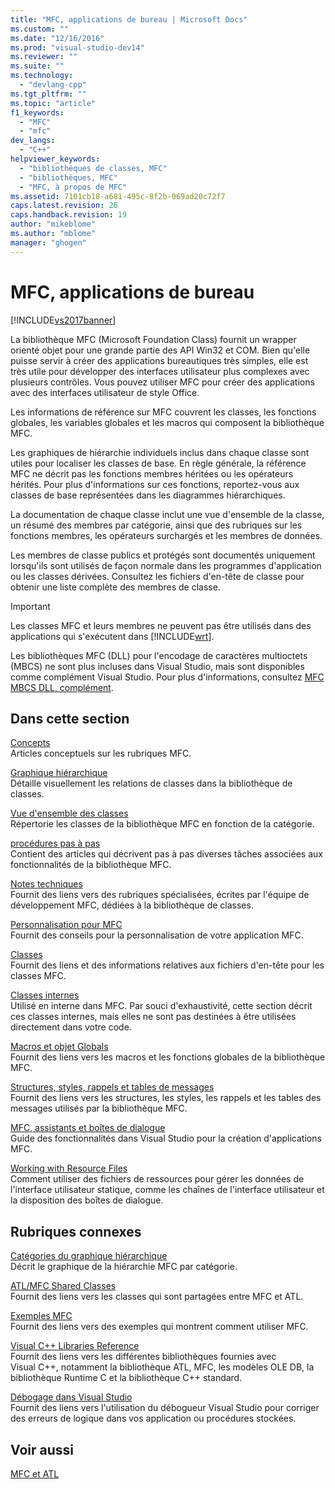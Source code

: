 ```yaml
---
title: "MFC, applications de bureau | Microsoft Docs"
ms.custom: ""
ms.date: "12/16/2016"
ms.prod: "visual-studio-dev14"
ms.reviewer: ""
ms.suite: ""
ms.technology: 
  - "devlang-cpp"
ms.tgt_pltfrm: ""
ms.topic: "article"
f1_keywords: 
  - "MFC"
  - "mfc"
dev_langs: 
  - "C++"
helpviewer_keywords: 
  - "bibliothèques de classes, MFC"
  - "bibliothèques, MFC"
  - "MFC, à propos de MFC"
ms.assetid: 7101cb18-a681-495c-8f2b-069ad20c72f7
caps.latest.revision: 26
caps.handback.revision: 19
author: "mikeblome"
ms.author: "mblome"
manager: "ghogen"
---
```

# MFC, applications de bureau
[!INCLUDE[vs2017banner](../assembler/inline/includes/vs2017banner.md)]

La bibliothèque MFC \(Microsoft Foundation Class\) fournit un wrapper orienté objet pour une grande partie des API Win32 et COM.  Bien qu'elle puisse servir à créer des applications bureautiques très simples, elle est très utile pour développer des interfaces utilisateur plus complexes avec plusieurs contrôles.  Vous pouvez utiliser MFC pour créer des applications avec des interfaces utilisateur de style Office.  
  
 Les informations de référence sur MFC couvrent les classes, les fonctions globales, les variables globales et les macros qui composent la bibliothèque MFC.  
  
 Les graphiques de hiérarchie individuels inclus dans chaque classe sont utiles pour localiser les classes de base.  En règle générale, la référence MFC ne décrit pas les fonctions membres héritées ou les opérateurs hérités.  Pour plus d'informations sur ces fonctions, reportez\-vous aux classes de base représentées dans les diagrammes hiérarchiques.  
  
 La documentation de chaque classe inclut une vue d'ensemble de la classe, un résumé des membres par catégorie, ainsi que des rubriques sur les fonctions membres, les opérateurs surchargés et les membres de données.  
  
 Les membres de classe publics et protégés sont documentés uniquement lorsqu'ils sont utilisés de façon normale dans les programmes d'application ou les classes dérivées.  Consultez les fichiers d'en\-tête de classe pour obtenir une liste complète des membres de classe.  
  
> [!IMPORTANT]
>  Les classes MFC et leurs membres ne peuvent pas être utilisés dans des applications qui s'exécutent dans [!INCLUDE[wrt](../atl/reference/includes/wrt_md.md)].  
>   
>  Les bibliothèques MFC \(DLL\) pour l'encodage de caractères multioctets \(MBCS\) ne sont plus incluses dans Visual Studio, mais sont disponibles comme complément Visual Studio.  Pour plus d'informations, consultez [MFC MBCS DLL, complément](../mfc/mfc-mbcs-dll-add-on.md).  
  
## Dans cette section  
 [Concepts](../mfc/mfc-concepts.md)  
 Articles conceptuels sur les rubriques MFC.  
  
 [Graphique hiérarchique](../mfc/hierarchy-chart.md)  
 Détaille visuellement les relations de classes dans la bibliothèque de classes.  
  
 [Vue d'ensemble des classes](../mfc/class-library-overview.md)  
 Répertorie les classes de la bibliothèque MFC en fonction de la catégorie.  
  
 [procédures pas à pas](../mfc/walkthroughs-mfc.md)  
 Contient des articles qui décrivent pas à pas diverses tâches associées aux fonctionnalités de la bibliothèque MFC.  
  
 [Notes techniques](../mfc/mfc-technical-notes.md)  
 Fournit des liens vers des rubriques spécialisées, écrites par l'équipe de développement MFC, dédiées à la bibliothèque de classes.  
  
 [Personnalisation pour MFC](../mfc/customization-for-mfc.md)  
 Fournit des conseils pour la personnalisation de votre application MFC.  
  
 [Classes](../mfc/reference/mfc-classes.md)  
 Fournit des liens et des informations relatives aux fichiers d'en\-tête pour les classes MFC.  
  
 [Classes internes](../mfc/reference/internal-classes.md)  
 Utilisé en interne dans MFC.  Par souci d'exhaustivité, cette section décrit ces classes internes, mais elles ne sont pas destinées à être utilisées directement dans votre code.  
  
 [Macros et objet Globals](../mfc/reference/mfc-macros-and-globals.md)  
 Fournit des liens vers les macros et les fonctions globales de la bibliothèque MFC.  
  
 [Structures, styles, rappels et tables de messages](../mfc/reference/structures-styles-callbacks-and-message-maps.md)  
 Fournit des liens vers les structures, les styles, les rappels et les tables des messages utilisés par la bibliothèque MFC.  
  
 [MFC, assistants et boîtes de dialogue](../mfc/reference/mfc-wizards-and-dialog-boxes.md)  
 Guide des fonctionnalités dans Visual Studio pour la création d'applications MFC.  
  
 [Working with Resource Files](../mfc/working-with-resource-files.md)  
 Comment utiliser des fichiers de ressources pour gérer les données de l'interface utilisateur statique, comme les chaînes de l'interface utilisateur et la disposition des boîtes de dialogue.  
  
## Rubriques connexes  
 [Catégories du graphique hiérarchique](../mfc/hierarchy-chart-categories.md)  
 Décrit le graphique de la hiérarchie MFC par catégorie.  
  
 [ATL\/MFC Shared Classes](../atl-mfc-shared/atl-mfc-shared-classes.md)  
 Fournit des liens vers les classes qui sont partagées entre MFC et ATL.  
  
 [Exemples MFC](../top/visual-cpp-samples.md)  
 Fournit des liens vers des exemples qui montrent comment utiliser MFC.  
  
 [Visual C\+\+ Libraries Reference](http://msdn.microsoft.com/fr-fr/fec23c40-10c0-4857-9cdc-33a3b99b30ae)  
 Fournit des liens vers les différentes bibliothèques fournies avec Visual C\+\+, notamment la bibliothèque ATL, MFC, les modèles OLE DB, la bibliothèque Runtime C et la bibliothèque C\+\+ standard.  
  
 [Débogage dans Visual Studio](../Topic/Debugging%20in%20Visual%20Studio.md)  
 Fournit des liens vers l'utilisation du débogueur Visual Studio pour corriger des erreurs de logique dans vos application ou procédures stockées.  
  
## Voir aussi  
 [MFC et ATL](../mfc/mfc-and-atl.md)
